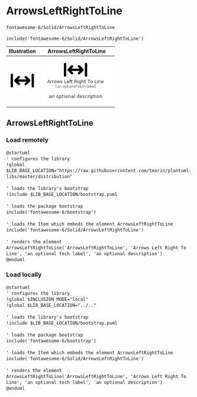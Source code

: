# ArrowsLeftRightToLine


```text
fontawesome-6/Solid/ArrowsLeftRightToLine
```

```text
include('fontawesome-6/Solid/ArrowsLeftRightToLine')
```



| Illustration | ArrowsLeftRightToLine |
| :---: | :---: |
| ![illustration for Illustration](../../fontawesome-6/Solid/ArrowsLeftRightToLine.png) | ![illustration for ArrowsLeftRightToLine](../../fontawesome-6/Solid/ArrowsLeftRightToLine.Local.png) |




## ArrowsLeftRightToLine

### Load remotely
```plantuml
@startuml
' configures the library
!global $LIB_BASE_LOCATION="https://raw.githubusercontent.com/tmorin/plantuml-libs/master/distribution"

' loads the library's bootstrap
!include $LIB_BASE_LOCATION/bootstrap.puml

' loads the package bootstrap
include('fontawesome-6/bootstrap')

' loads the Item which embeds the element ArrowsLeftRightToLine
include('fontawesome-6/Solid/ArrowsLeftRightToLine')

' renders the element
ArrowsLeftRightToLine('ArrowsLeftRightToLine', 'Arrows Left Right To Line', 'an optional tech label', 'an optional description')
@enduml
```

### Load locally
```plantuml
@startuml
' configures the library
!global $INCLUSION_MODE="local"
!global $LIB_BASE_LOCATION="../.."

' loads the library's bootstrap
!include $LIB_BASE_LOCATION/bootstrap.puml

' loads the package bootstrap
include('fontawesome-6/bootstrap')

' loads the Item which embeds the element ArrowsLeftRightToLine
include('fontawesome-6/Solid/ArrowsLeftRightToLine')

' renders the element
ArrowsLeftRightToLine('ArrowsLeftRightToLine', 'Arrows Left Right To Line', 'an optional tech label', 'an optional description')
@enduml
```

